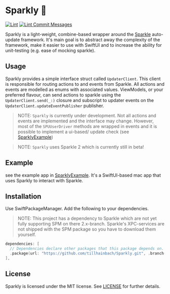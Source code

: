 # Sparkly 💫

[![Lint](https://github.com/tillhainbach/Sparkly/actions/workflows/lint.yaml/badge.svg?branch=main)](https://github.com/tillhainbach/Sparkly/actions/workflows/lint.yaml)
[![Lint Commit Messages](https://github.com/tillhainbach/Sparkly/actions/workflows/commitlint.yaml/badge.svg)](https://github.com/tillhainbach/Sparkly/actions/workflows/commitlint.yaml)

Sparkly is a light-weight, combine-based wrapper around the [Sparkle](https://www.sparkle-project.org)
auto-update framework. It's main goal is to abstract away the complexity of the framework, make it easier to use
with SwiftUI and to increase the ability for unit-testing (e.g. ease of mocking sparkle).

## Usage

Sparkly provides a simple interface struct called `UpdaterClient`. This client is responsible for routing actions
to and events from Sparkle. All actions and events are modelled as enums with associated values.
ViewModels, or your preferred flavour, can send actions to sparkle using the `UpdaterClient.send(_:)`
closure and subscript to updater events on the `UpdaterClient.updateEventPublisher` publisher.

> NOTE: `Sparkly` is currently under development. Not all actions and events are implemented
> and the interface may change. However, most of the `SPUUserDriver` methods
> are wrapped in events and it is possible to implement a ui-based/
> update check (see [SparklyExample](./SparklyExample))

> NOTE: `Sparkly` uses Sparkle 2 which is currently still in beta!

## Example

see the example app in [SparklyExample](./SparklyExample). It's a SwiftUI-based mac app that uses Sparkly to interact with Sparkle.

## Installation

Use SwiftPackageManager. Add the following to your dependencies.

> NOTE: This project has a dependency to Sparkle which are not yet
> fully supporting SPM on there 2.x-branch. Sparkle's XPC-services are
> not shipped with the SPM package so you have to download them yourself.

```swift
dependencies: [
  // Dependencies declare other packages that this package depends on.
  .package(url: "https://github.com/tillhainbach/Sparkly.git", .branch("main"))
],
```

## License

Sparkly is licensed under the MIT license. See [LICENSE](./LICENSE) for further details.

